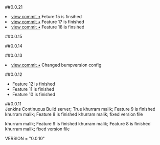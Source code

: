 ##0.0.21          
<li> <a href="http://github.com/khurrammalik/caremerge-github-version-flow/commit/4f693bb7ba6547b48c5d0f4426600f39558100e5">view commit &bull;</a> Feture 15 is finsihed</li> 
<li> <a href="http://github.com/khurrammalik/caremerge-github-version-flow/commit/f417dda8f5bec464000f89504ae7310d87a20f9e">view commit &bull;</a> Feature 17 is finished</li> 
<li> <a href="http://github.com/khurrammalik/caremerge-github-version-flow/commit/e391d1abe546c932a441b1d13727064bec2753bb">view commit &bull;</a> Feature 18 is finsihed</li> 

##0.0.15          


##0.0.14          


##0.0.13          
<li> <a href="http://github.com/khurrammalik/caremerge-github-version-flow/commit/6523d4a849c928a42f82980d6db99540e89ddbc9">view commit &bull;</a> Changed bumpversion config</li> 

##0.0.12          
- Feature 12 is finished
- Feature 11 is finished
- Feature 10 is finished

##0.0.11          
Jenkins Continuous Build server; True
khurram malik; Feature 9 is finished
khurram malik; Feature 8 is finished
khurram malik; fixed version file

khurram malik; Feature 9 is finished
khurram malik; Feature 8 is finished
khurram malik; fixed version file

VERSION = "0.0.10"
